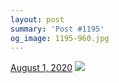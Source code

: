 ```yaml
---
layout: post
summary: 'Post #1195'
og_image: 1195-960.jpg
---
```


<p>
  <time>
    <a href="/1195">August 1, 2020</a>
  </time>
  <a href="/1195">
    <img src="{{ site.assets_url }}/1195-480.jpg" srcset="{{ site.assets_url }}/1195-240.jpg 240w, {{ site.assets_url }}/1195-480.jpg 480w, {{ site.assets_url }}/1195-720.jpg 720w, {{ site.assets_url }}/1195-960.jpg 960w" sizes="(min-width: 700px) 50vw, calc(100vw - 2rem)" />
  </a>
</p>
